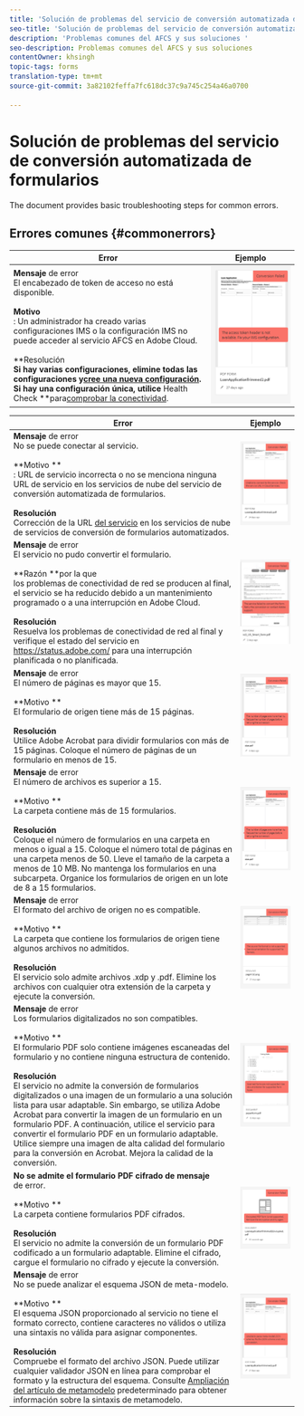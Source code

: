 ```yaml
---
title: 'Solución de problemas del servicio de conversión automatizada de formularios '
seo-title: 'Solución de problemas del servicio de conversión automatizada de formularios (AFCS) '
description: 'Problemas comunes del AFCS y sus soluciones '
seo-description: Problemas comunes del AFCS y sus soluciones
contentOwner: khsingh
topic-tags: forms
translation-type: tm+mt
source-git-commit: 3a82102feffa7fc618dc37c9a745c254a46a0700

---
```



# Solución de problemas del servicio de conversión automatizada de formularios


<!--The article provides information on installation, configuration and administration issues that may arise in an Automated Forms Conversion Service production environment. --> The document  provides basic troubleshooting steps for common errors.

## Errores comunes {#commonerrors}

| Error | Ejemplo |
|--- |--- |
| **Mensaje** de error <br> El encabezado de token de acceso no está disponible. <br><br> **Motivo** <br> : Un administrador ha creado varias configuraciones IMS o la configuración IMS no puede acceder al servicio AFCS en Adobe Cloud. <br><br>**Resolución **<br>Si hay varias configuraciones, elimine todas las configuraciones y[cree una nueva configuración](configure-service.md#obtainpubliccertificates).<br>Si hay una configuración única, utilice** Health Check **para[comprobar la conectividad](configure-service.md#createintegrationoption). | ![El encabezado de token de acceso no está disponible](assets/invalid-ims-configuration.png) |

| Error | Ejemplo |
|--- |--- |
| **Mensaje** de error <br> No se puede conectar al servicio.  <br><br>**Motivo **<br>: URL de servicio incorrecta o no se menciona ninguna URL de servicio en los servicios de nube del servicio de conversión automatizada de formularios.<br><br>**Resolución** <br> Corrección de la URL [del servicio](configure-service.md#configure-the-cloud-service) en los servicios de nube de servicios de conversión de formularios automatizados. | ![No se puede conectar con el servicio.](assets/wrong-endpoint-configured.png) |
| **Mensaje** de error <br> El servicio no pudo convertir el formulario.  <br><br>**Razón **por la que<br>los problemas de conectividad de red se producen al final, el servicio se ha reducido debido a un mantenimiento programado o a una interrupción en Adobe Cloud.<br><br>**Resolución** <br> Resuelva los problemas de conectividad de red al final y verifique el estado del servicio en https://status.adobe.com/ para una interrupción planificada o no planificada. | ![No se puede conectar con el servicio.](assets/service-failure.png) |
| **Mensaje** de error <br> El número de páginas es mayor que 15.  <br><br>**Motivo **<br>El formulario de origen tiene más de 15 páginas.<br><br>**Resolución**<br> Utilice Adobe Acrobat para dividir formularios con más de 15 páginas. Coloque el número de páginas de un formulario en menos de 15. | ![No se puede conectar con el servicio.](assets/number-of-pages.png) |
| **Mensaje** de error <br> El número de archivos es superior a 15.  <br><br>**Motivo **<br>La carpeta contiene más de 15 formularios.<br><br>**Resolución** <br> Coloque el número de formularios en una carpeta en menos o igual a 15. Coloque el número total de páginas en una carpeta menos de 50. Lleve el tamaño de la carpeta a menos de 10 MB. No mantenga los formularios en una subcarpeta. Organice los formularios de origen en un lote de 8 a 15 formularios. | ![No se puede conectar con el servicio.](assets/number-of-pages.png) |
| **Mensaje** de error <br> El formato del archivo de origen no es compatible.  <br><br>**Motivo **<br>La carpeta que contiene los formularios de origen tiene algunos archivos no admitidos.<br><br>**Resolución** <br> El servicio solo admite archivos .xdp y .pdf. Elimine los archivos con cualquier otra extensión de la carpeta y ejecute la conversión. | ![No se puede conectar con el servicio.](assets/unsupported-file-formats.png) |
| **Mensaje** de error <br> Los formularios digitalizados no son compatibles.  <br><br>**Motivo **<br>El formulario PDF solo contiene imágenes escaneadas del formulario y no contiene ninguna estructura de contenido.<br><br>**Resolución** <br> El servicio no admite la conversión de formularios digitalizados o una imagen de un formulario a una solución lista para usar adaptable. Sin embargo, se utiliza Adobe Acrobat para convertir la imagen de un formulario en un formulario PDF. A continuación, utilice el servicio para convertir el formulario PDF en un formulario adaptable. Utilice siempre una imagen de alta calidad del formulario para la conversión en Acrobat. Mejora la calidad de la conversión. | ![No se puede conectar con el servicio.](assets/scanned-forms-error.png) |
| **No se admite el formulario PDF cifrado de mensaje** <br> de error.  <br><br>**Motivo **<br>La carpeta contiene formularios PDF cifrados.<br><br>**Resolución** <br> El servicio no admite la conversión de un formulario PDF codificado a un formulario adaptable. Elimine el cifrado, cargue el formulario no cifrado y ejecute la conversión. | ![No se puede conectar con el servicio.](assets/secured-pdf-form.png) |
| **Mensaje** de error <br> No se puede analizar el esquema JSON de meta-modelo.  <br><br>**Motivo **<br>El esquema JSON proporcionado al servicio no tiene el formato correcto, contiene caracteres no válidos o utiliza una sintaxis no válida para asignar componentes.<br><br>**Resolución** <br> Compruebe el formato del archivo JSON. Puede utilizar cualquier validador JSON en línea para comprobar el formato y la estructura del esquema. Consulte [Ampliación del artículo de metamodelo](extending-the-default-meta-model.md) predeterminado para obtener información sobre la sintaxis de metamodelo. | ![No se puede conectar con el servicio.](assets/invalid-meta-model-schema.png) |

<!--

<table>
<thead>
<tr>
<th>Error</th>
<th>Example</th>
</tr>
</thead>
<tbody>
<tr>
<td><strong>Error Message</strong> <p> The access token header is not available. </p><br><strong>Reason</strong> <br> An administrator has created multiple IMS configurations or IMS configuration is not able to reach AFCS service on Adobe Cloud. <br><br><strong>Resolution</strong> <br> If there are multiple configurations, delete all the configurations and <a href="configure-service.md#obtainpubliccertificates">create a new configuration</a>. <br> If there is a single configuration, use <strong> Health Check </strong> to <a href="configure-service.md#createintegrationoption">check connectivity</a>.</td>
<td><img alt="The access token header is not available" src="assets/invalid-ims-configuration.png" /></td>
</tr>
<tr>
<td><strong>Error Message</strong> <br> Unable to connect to the service.  <br><br><strong>Reason</strong> <br> Incorrect service URL or no service URL is mentioned in Automated Forms Conversion Service cloud services. <br><br><strong>Resolution</strong> <br> Correct <a href="configure-service.md#configure-the-cloud-service">Service URL</a> in Automated Forms Conversion Service Cloud services.</td>
<td><img alt="Unable to connect to the service." src="assets/wrong-endpoint-configured.png" /></td>
</tr>
<tr>
<td><strong>Error Message</strong> <br> The service failed to convert the form.  <br><br><strong>Reason</strong> <br> Network connectivity issues at your end, the service is down due to scheduled maintenance, or outage on Adobe Cloud. <br><br><strong>Resolution</strong> <br> Resolve network connectivity issues at your end and check the status of the service on <a href="https://status.adobe.com/">https://status.adobe.com/</a> for a planned or unplanned outage.</td>
<td><img alt="The service failed to convert the form." src="assets/service-failure.png" /></td>
</tr>
<tr>
<td><strong>Error Message</strong> <br> The number of pages is more than 15.  <br><br><strong>Reason</strong> <br> The source form is more than 15 pages long.  <br><br><strong>Resolution</strong> <br> Use Adobe Acrobat to split forms with more than 15 pages. Bring the number of pages in a form to less than 15.</td>
<td><img alt="The number of pages is more than 15." src="assets/number-of-pages.png" /></td>
</tr>
<tr>
<td><strong>Error Message</strong> <br> The number of files is more than 15.  <br><br><strong>Reason</strong> <br>  The folder contains more than 15 forms. <br><br><strong>Resolution</strong> <br> Bring the number of forms in a folder to less than or equal to 15. Bring the total number of pages in a folder less than 50. Bring the size of the folder to less than 10 MB. Do not keep forms in a sub-folder. Organize source forms into a batch of 8-15 forms.</td>
<td><img alt="The number of files is more than 15." src="assets/number-of-pages.png" /></td>
</tr>
<tr>
<td><strong>Error Message</strong> <br> The source file format is not supported.  <br><br><strong>Reason</strong> <br> The folder containing source forms have some unsupported files. <br><br><strong>Resolution</strong> <br> The service supports only .xdp and .pdf files. Remove files with any other extension from the folder and run the conversion.</td>
<td><img alt="The source file format is not supported." src="assets/unsupported-file-formats.png" /></td>
</tr>
<tr>
<td><strong>Error Message</strong> <br> Scanned forms are not supported.  <br><br><strong>Reason</strong> <br> The PDF form contains only scanned images of the form and contains no content structure. <br><br><strong>Resolution</strong> <br> The service does not support converting scanned forms or an image of a form to an adaptive out-of-the-box. However, you use Adobe Acrobat to convert the image of a form to a PDF Form. Then, use the service to convert the PDF Form to an adaptive form. Always use a high-quality image of the form for conversion in Acrobat. It improves the quality of the conversion.</td>
<td><img alt="Scanned forms are not supported." src="assets/scanned-forms-error.png" /></td>
</tr>
<tr>
<td><strong>Error Message</strong> <br> Encrypted PDF form is not supported.  <br><br><strong>Reason</strong> <br> The folder contains encrypted PDF forms. <br><br><strong>Resolution</strong> <br> The service does not support converting an encrypted PDF form to an adaptive form. Remove the encryption, upload the non-encrypted form, and run the conversion.</td>
<td><img alt="Encrypted PDF form is not supported." src="assets/secured-pdf-form.png" /></td>
</tr>
<tr>
<td><strong>Error Message</strong> <br> Unable to parse meta-model JSON schema.  <br><br><strong>Reason</strong> <br> The JSON schema supplied to the service is not properly formatted, contains invalid characters, or uses invalid syntax to map components.  <br><br><strong>Resolution</strong> <br> Check the formatting of the JSON file. You can use any online JSON validator to check the formatting and structure of the schema. See, <a href="extending-the-default-meta-model.md">Extend the default meta-model</a> article for information on meta-model syntax.</td>
<td><img alt="Unable to parse meta-model JSON schema" src="assets/invalid-meta-model-schema.png" /></td>
</tr>
</tbody>
</table>
-->